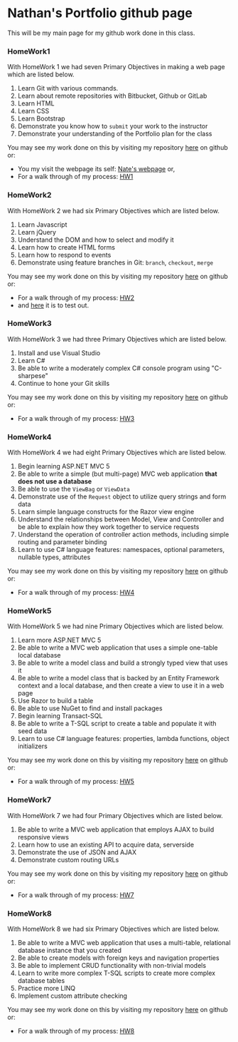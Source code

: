 
# Nathan's Portfolio github page

This will be my main page for my github work done in this class.

### HomeWork1

With HomeWork 1 we had seven Primary Objectives in making a web page which are listed below.

1. Learn Git with various commands.
2. Learn about remote repositories with 
Bitbucket, Github or GitLab
3. Learn HTML
5. Learn CSS
6. Learn Bootstrap
7. Demonstrate you know how to `submit` 
your work to the instructor
8. Demonstrate your understanding of the
 Portfolio plan for the class
 
 
You may see my work done on this by visiting my repository [here](https://github.com/nastark519/HW460) on github or:
+ You my visit the webpage its self: [Nate's webpage](https://nastark519.github.io/HW460/index.html) or,
+ For a walk through of my process: [HW1](/homeW1.md)


### HomeWork2

With HomeWork 2 we had six Primary Objectives which are listed below.

1. Learn Javascript
2. Learn jQuery
3. Understand the DOM and how to select and modify it
4. Learn how to create HTML forms
5. Learn how to respond to events
6. Demonstrate using feature branches in Git: `branch`, `checkout`, `merge`


You may see my work done on this by visiting my repository [here](https://github.com/nastark519/nastark519.github.io/tree/master/HW2) on github or:
+ For a walk through of my process: [HW2](/homeW2.md)
+ and [here](https://nastark519.github.io/HW2/) it is to test out.


### HomeWork3

With HomeWork 3 we had three Primary Objectives which are listed below.

1. Install and use Visual Studio
2. Learn C#
3. Be able to write a moderately complex C# console program using "C-sharpese"
4. Continue to hone your Git skills


You may see my work done on this by visiting my repository [here](https://github.com/nastark519/nastark519.github.io/tree/master/HW3/homeWork3/homeWork3) on github or:
+ For a walk through of my process: [HW3](/homeW3.md)


### HomeWork4

With HomeWork 4 we had eight Primary Objectives which are listed below.

1. Begin learning ASP.NET MVC 5
2. Be able to write a simple (but multi-page) MVC web application __that does not use a database__
3. Be able to use the `ViewBag` or `ViewData`
4. Demonstrate use of the `Request` object to utilize query strings and form data
5. Learn simple language constructs for the Razor view engine
6. Understand the relationships between Model, View and Controller and be able to explain how they work together to service requests
7. Understand the operation of controller action methods, including simple routing and parameter binding
8. Learn to use C# language features: namespaces, optional parameters, nullable types, attributes


You may see my work done on this by visiting my repository [here](https://github.com/nastark519/nastark519.github.io/tree/master/HW4/HW4) on github or:
+ For a walk through of my process: [HW4](/homeW4.md)


### HomeWork5

With HomeWork 5 we had nine Primary Objectives which are listed below.

1. Learn more ASP.NET MVC 5
2. Be able to write a MVC web application that uses a simple one-table local database
3. Be able to write a model class and build a strongly typed view that uses it
4. Be able to write a model class that is backed by an Entity Framework context and a local database, and then create a view to use it in a web page
5. Use Razor to build a table
6. Be able to use NuGet to find and install packages
7. Begin learning Transact-SQL
8. Be able to write a T-SQL script to create a table and populate it with seed data
9. Learn to use C# language features: properties, lambda functions, object initializers

You may see my work done on this by visiting my repository [here](https://github.com/nastark519/nastark519.github.io/tree/master/HW5/HW5) on github or:
+ For a walk through of my process: [HW5](/homeW5.md)


### HomeWork7

With HomeWork 7 we had four Primary Objectives which are listed below.

1. Be able to write a MVC web application that employs AJAX to build responsive views
2. Learn how to use an existing API to acquire data, serverside
3. Demonstrate the use of JSON and AJAX
4. Demonstrate custom routing URLs

You may see my work done on this by visiting my repository [here](https://github.com/nastark519/nastark519.github.io/tree/master/HW7) on github or:
+ For a walk through of my process: [HW7](/homeW7.md)


### HomeWork8

With HomeWork 8 we had six Primary Objectives which are listed below.

1. Be able to write a MVC web application that uses a multi-table, relational database instance that you created
2. Be able to create models with foreign keys and navigation properties
3. Be able to implement CRUD functionality with non-trivial models
4. Learn to write more complex T-SQL scripts to create more complex database tables
5. Practice more LINQ
6. Implement custom attribute checking

You may see my work done on this by visiting my repository [here](https://github.com/nastark519/nastark519.github.io/tree/master/HW8) on github or:
+ For a walk through of my process: [HW8](/homeW8.md)






